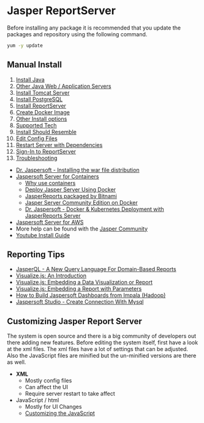 # Jasper ReportServer

Before installing any package it is recommended that you update the packages and repository using the following command.

```sh
yum -y update
```
## Manual Install

1. [Install Java](https://setup.docs.CRONje.ME/java/)
2. [Other Java Web / Application Servers](otherJavaServers.md)
3. [Install Tomcat Server](https://setup.docs.CRONje.ME/tomcat/)
4. [Install PostgreSQL](https://setup.docs.CRONje.ME/postgresql/)
5. [Install ReportServer](reportServer.md)
6. [Create Docker Image](docker.md)
7. [Other Install options](otherInstallOptions.md)
8. [Supported Tech](supportedTech.md)
9. [Install Should Resemble](exampleInstallStructure.md)
10. [Edit Config Files](editConfigFiles.md)
11. [Restart Server with Dependencies](restartWithDependencies.md)
12. [Sign-In to ReportServer](signInReportServer.md)
13. [Troubleshooting](help.md)

- [Dr. Jaspersoft - Installing the war file distribution](https://www.youtube.com/watch?v=Pr89e_rKS2g)
- [Jaspersoft Server for Containers](https://github.com/TIBCOSoftware/js-docker/tree/main/jaspersoft-containers)
  - [Why use containers](https://www.youtube.com/watch?v=bLQNMjpQlaw)
  - [Deploy Jasper Server Using Docker](https://www.youtube.com/watch?v=T3_4WhEFtn4)
  - [JasperReports packaged by Bitnami](https://hub.docker.com/r/bitnami/jasperreports/)
  - [Jasper Server Community Edition on Docker](https://stackoverflow.com/questions/59413137/jasper-server-community-edition-on-docker)
  - [Dr. Jaspersoft - Docker & Kubernetes Deployment with JasperReports Server](https://www.youtube.com/watch?v=bLQNMjpQlaw)
- [Jaspersoft Server for AWS](https://www.jaspersoft.com/resources/community/jasperreports-server-aws-quickstart)
- More help can be found with the [Jasper Community](https://community.jaspersoft.com/documentation)
- [Youtube Install Guide](https://www.youtube.com/watch?v=Pr89e_rKS2g&t=694s)


## Reporting Tips

- [JasperQL - A New Query Language For Domain-Based Reports](https://www.youtube.com/watch?v=BE_Tec8MRwE)
- [Visualize.js: An Introduction](https://www.youtube.com/watch?v=W4CvPmSnOQs)
- [Visualize.js: Embedding a Data Visualization or Report](https://www.youtube.com/watch?v=xGbcQb1N-gU)
- [Visualize.js: Embedding a Report with Parameters](https://www.youtube.com/watch?v=_VoM7OYkcNQ)
- [How to Build Jaspersoft Dashboards from Impala (Hadoop)](https://www.youtube.com/watch?v=EzgtIjahIaI)
- [Jaspersoft Studio - Create Connection With Mysql](https://www.youtube.com/watch?v=-eg-t35eAYU)

## Customizing Jasper Report Server

The system is open source and there is a big community of developers out there adding new features. Before editing the system itself, first have a look at the xml files. The xml files have a lot of settings that can be adjusted.
Also the JavaScript files are minified but the un-minified versions are there as well.

- **XML**
  - Mostly config files
  - Can affect the UI
  - Require server restart to take affect
- JavaScript / html
  - Mostly for UI Changes
  - [Customizing the JavaScript](customizingJavaScript.md)